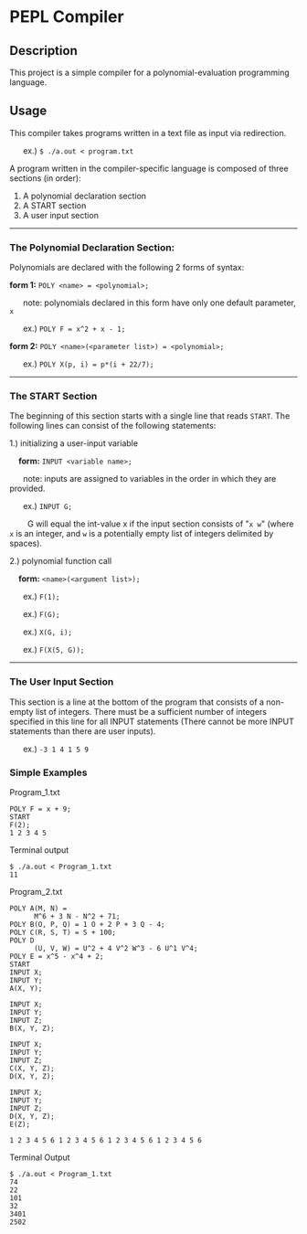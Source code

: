 # PEPL Compiler
## Description
This project is a simple compiler for a polynomial-evaluation programming language. 

## Usage
This compiler takes programs written in a text file as input via redirection.

&nbsp;&nbsp;&nbsp;&nbsp;&nbsp;&nbsp;ex.) ```$ ./a.out < program.txt```

A program written in the compiler-specific language is composed of three sections (in order):

1. A polynomial declaration section
2. A START section
3. A user input section

---

### The Polynomial Declaration Section:
Polynomials are declared with the following 2 forms of syntax:

**form 1:** ```POLY <name> = <polynomial>;```

&nbsp;&nbsp;&nbsp;&nbsp;&nbsp;&nbsp;note: polynomials declared in this form have only one default parameter, ```x```

&nbsp;&nbsp;&nbsp;&nbsp;&nbsp;&nbsp;ex.) ```POLY F = x^2 + x - 1;```

**form 2:** ```POLY <name>(<parameter list>) = <polynomial>;```

&nbsp;&nbsp;&nbsp;&nbsp;&nbsp;&nbsp;ex.) ```POLY X(p, i) = p*(i + 22/7);```
      
---

### The START Section
The beginning of this section starts with a single line that reads ```START```.
The following lines can consist of the following statements:
  
1.) initializing a user-input variable

&nbsp;&nbsp;&nbsp;&nbsp;**form:** ```INPUT <variable name>;```

&nbsp;&nbsp;&nbsp;&nbsp;&nbsp;&nbsp;note: inputs are assigned to variables in the order in which they are provided.

&nbsp;&nbsp;&nbsp;&nbsp;&nbsp;&nbsp;ex.) ```INPUT G;```

&nbsp;&nbsp;&nbsp;&nbsp;&nbsp;&nbsp;&nbsp;&nbsp;G will equal the int-value x if the input section consists of "```x w```" (where ```x``` is an integer, and ```w``` is a potentially empty list of integers delimited by spaces).

2.) polynomial function call 

&nbsp;&nbsp;&nbsp;&nbsp;**form:** ```<name>(<argument list>);```

&nbsp;&nbsp;&nbsp;&nbsp;&nbsp;&nbsp;ex.) ```F(1);```

&nbsp;&nbsp;&nbsp;&nbsp;&nbsp;&nbsp;ex.) ```F(G);```

&nbsp;&nbsp;&nbsp;&nbsp;&nbsp;&nbsp;ex.) ```X(G, i);```

&nbsp;&nbsp;&nbsp;&nbsp;&nbsp;&nbsp;ex.) ```F(X(5, G));```

---

### The User Input Section
This section is a line at the bottom of the program that consists of a non-empty list of integers.
There must be a sufficient number of integers specified in this line for all INPUT statements (There cannot be more INPUT statements than there are user inputs).
  
&nbsp;&nbsp;&nbsp;&nbsp;&nbsp;&nbsp;ex.) ```-3 1 4 1 5 9```

### Simple Examples
Program_1.txt
```
POLY F = x + 9;
START
F(2);
1 2 3 4 5
```
Terminal output
```
$ ./a.out < Program_1.txt
11
```  
Program_2.txt
```
POLY A(M, N) =
      M^6 + 3 N - N^2 + 71;
POLY B(O, P, Q) = 1 O + 2 P + 3 Q - 4;
POLY C(R, S, T) = S + 100;
POLY D
      (U, V, W) = U^2 + 4 V^2 W^3 - 6 U^1 V^4;
POLY E = x^5 - x^4 + 2;
START
INPUT X;
INPUT Y;
A(X, Y);

INPUT X;
INPUT Y;
INPUT Z;
B(X, Y, Z);

INPUT X;
INPUT Y;
INPUT Z;
C(X, Y, Z);
D(X, Y, Z);

INPUT X;
INPUT Y;
INPUT Z;
D(X, Y, Z);
E(Z);

1 2 3 4 5 6 1 2 3 4 5 6 1 2 3 4 5 6 1 2 3 4 5 6
```
Terminal Output
```
$ ./a.out < Program_1.txt
74
22
101
32
3401
2502
```
